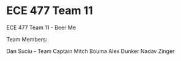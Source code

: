 # ECE 477 Team 11
ECE 477 Team 11 - Beer Me

Team Members:

Dan Suciu - Team Captain
Mitch Bouma
Alex Dunker
Nadav Zinger
